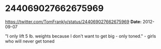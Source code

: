 # 244069027662675969
https://twitter.com/TomFrankly/status/244069027662675969
**Date:** 2012-09-07

"I only lift 5 lb. weights because I don't want to get big - only toned." - girls who will never get toned
